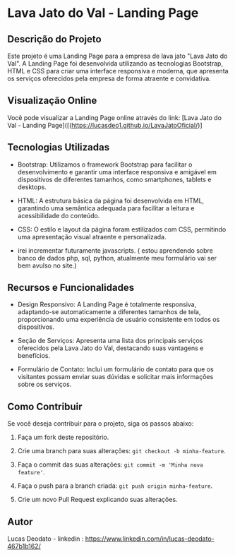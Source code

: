 
# Lava Jato do Val - Landing Page

## Descrição do Projeto

Este projeto é uma Landing Page para a empresa de lava jato "Lava Jato do Val". A Landing Page foi desenvolvida utilizando as tecnologias Bootstrap, HTML e CSS para criar uma interface responsiva e moderna, que apresenta os serviços oferecidos pela empresa de forma atraente e convidativa.

## Visualização Online

Você pode visualizar a Landing Page online através do link: [Lava Jato do Val - Landing Page]([(https://lucasdeo1.github.io/LavaJatoOficial/)]

## Tecnologias Utilizadas

- Bootstrap: Utilizamos o framework Bootstrap para facilitar o desenvolvimento e garantir uma interface responsiva e amigável em dispositivos de diferentes tamanhos, como smartphones, tablets e desktops.

- HTML: A estrutura básica da página foi desenvolvida em HTML, garantindo uma semântica adequada para facilitar a leitura e acessibilidade do conteúdo.

- CSS: O estilo e layout da página foram estilizados com CSS, permitindo uma apresentação visual atraente e personalizada.

- irei incrementar futuramente javascripts. ( estou aprendendo sobre banco de dados php, sql, python, atualmente meu formulário vai ser bem avulso no site.)
## Recursos e Funcionalidades

- Design Responsivo: A Landing Page é totalmente responsiva, adaptando-se automaticamente a diferentes tamanhos de tela, proporcionando uma experiência de usuário consistente em todos os dispositivos.

- Seção de Serviços: Apresenta uma lista dos principais serviços oferecidos pela Lava Jato do Val, destacando suas vantagens e benefícios.

- Formulário de Contato: Inclui um formulário de contato para que os visitantes possam enviar suas dúvidas e solicitar mais informações sobre os serviços.

## Como Contribuir

Se você deseja contribuir para o projeto, siga os passos abaixo:

1. Faça um fork deste repositório.

2. Crie uma branch para suas alterações: `git checkout -b minha-feature`.

3. Faça o commit das suas alterações: `git commit -m 'Minha nova feature'`.

4. Faça o push para a branch criada: `git push origin minha-feature`.

5. Crie um novo Pull Request explicando suas alterações.

## Autor

Lucas Deodato - linkedin : https://www.linkedin.com/in/lucas-deodato-467b1b162/


